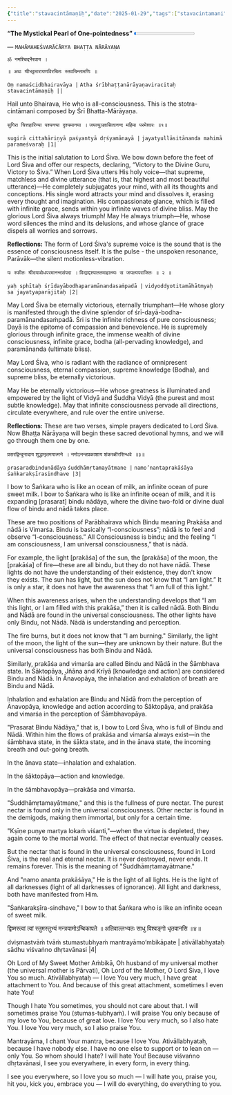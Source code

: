 ```yaml
---
{"title":"stavacintāmaṇiḥ","date":"2025-01-29","tags":["stavacintamani","bhattanarayana","scriptures"],"publish":true,"path":"scriptures/stavacintāmaṇiḥ.md","permalink":"/scriptures/stavacintamani/","PassFrontmatter":true}
---
```



**“The Mystickal Pearl of One-pointedness”** <progress id="file" max="100" value="03">03%</progress>

<span class="center-text">— `MAHĀMAHEŚVARĀĊĀRYA BHAṬṬA NĀRĀYAṆA`</span>

<span class="center-text">`ॐ नमश्चिद्भैरवाय ।`</span>

<span class="center-text">`॥ अथः श्रीभट्टमारायणविरचितः स्तवचिन्तामणिः ॥`</span>

<span class="center-text">`Oṃ namaścidbhairavāya |`</span>
<span class="center-text">`Atha śrībhaṭṭanārāyaṇaviracitaḥ stavacintāmaṇiḥ ||`</span>

<span class="center-text">Hail unto Bhairava, He who is all-consciousness.</span>
<span class="center-text">This is the stotra-cintāmani composed by Śrī Bhatta-Mārāyaṇa.</span>

<span class="center-text">`सुगिरा चित्तहारिण्या पश्यन्त्या दृश्यमानया ।`</span>
<span class="center-text">`जयत्युञ्ज्ञासितानन्द महिमा परमेश्वरः ॥१॥`</span>

<span class="center-text">`sugirā cittahāriṇyā paśyantyā dṛśyamānayā |`</span>
<span class="center-text">`jayatyullāsitānanda mahimā parameśvaraḥ |1|`</span>

This is the initial salutation to Lord Śiva. We bow down before the feet of Lord Śiva and offer our respects, declaring, “Victory to the Divine Guru, Victory to Śiva.” When Lord Śiva utters His holy voice—that supreme, matchless and divine utterance (that is, that highest and most beautiful utterance)—He completely subjugates your mind, with all its thoughts and conceptions. His single word attracts your mind and dissolves it, erasing every thought and imagination. His compassionate glance, which is filled with infinite grace, sends within you infinite waves of divine bliss. May the glorious Lord Śiva always triumph! May He always triumph—He, whose word silences the mind and its delusions, and whose glance of grace dispels all worries and sorrows.

<span class="center-text">**Reflections:**</span>
The form of Lord Śiva's supreme voice is the sound that is the essence of consciousness itself. It is the pulse - the unspoken resonance, Parāvāk—the silent motionless-vibration.


<span class="center-text">`यः स्फीतः श्रीदयाबोधपरमानन्दसंपदा ।`</span>
<span class="center-text">`विद्याद्दश्याततमाहात्म्यः स जयल्यपराजितः ॥ २ ॥`</span>

<span class="center-text">`yaḥ sphītaḥ śrīdayābodhaparamānandasaṁpadā |`</span>
<span class="center-text">`vidyoddyotitamāhātmyaḥ 
sa jayatyaparājitaḥ |2|`</span>

May Lord Śiva be eternally victorious, eternally triumphant—He whose glory is manifested through the divine splendor of śrī-dayā-bodha-paramānandasaṁpadā. Śri is the infinite richness of pure consciousness; Dayā is the epitome of compassion and benevolence. He is supremely glorious through infinite grace, the immense wealth of divine consciousness, infinite grace, bodha (all-pervading knowledge), and paramānanda (ultimate bliss).

May Lord Śiva, who is radiant with the radiance of omnipresent consciousness, eternal compassion, supreme knowledge (Bodha), and supreme bliss, be eternally victorious.

May He be eternally victorious—He whose greatness is illuminated and empowered by the light of Vidyā and Śuddha Vidyā (the purest and most subtle knowledge). May that infinite consciousness pervade all directions, circulate everywhere, and rule over the entire universe.

<span class="center-text">**Reflections:**</span>
These are two verses, simple prayers dedicated to Lord Śiva. Now Bhaṭṭa Nārāyaṇa will begin these sacred devotional hymns, and we will go through them one by one.

<span class="center-text">`प्रसरद्विन्दुनादाय`</span>
<span class="center-text">`शुद्धामृतमयात्मने ।`</span>
<span class="center-text">`नमोऽनन्तप्रकाशाय`</span>
<span class="center-text">`शंकरक्षीरसिन्धवे ॥३॥`</span>

<span class="center-text">`prasaradbindunādāya`</span>
<span class="center-text">`śuddhāmṛtamayātmane |`</span>
<span class="center-text">`namo’nantaprakāśāya`</span>
<span class="center-text">`śaṅkarakṣīrasindhave |3|`</span>


I bow to Śaṅkara who is like an ocean of milk, an infinite ocean of pure sweet milk. I bow to Śaṅkara who is like an infinite ocean of milk, and it is expanding [prasarat] bindu nādāya, where the divine two-fold or divine dual flow of bindu and nādā takes place.

These are two positions of Parābhairava which Bindu meaning Prakāśa and nādā is Vimarśa. Bindu is basically “I-consciousness”; nādā is to feel and observe “I-consciousness.” All Consciousness is bindu; and the feeling “I am consciousness, I am universal consciousness,” that is nādā.

For example, the light [prakāśa] of the sun, the [prakāśa] of the moon, the [prakāśa] of fire—these are all bindu, but they do not have nādā. These lights do not have the understanding of their existence, they don't know they exists. The sun has light, but the sun does not know that “I am light.” It is only a star, it does not have the awareness that “I am full of this light.”

When this awareness arises, when the understanding develops that “I am this light, or I am filled with this prakāśa,” then it is called nādā. Both Bindu and Nādā are found in the universal consciousness. The other lights have only Bindu, not Nādā. Nādā is understanding and perception.

The fire burns, but it does not know that "I am burning." Similarly, the light of the moon, the light of the sun—they are unknown by their nature. But the universal consciousness has both Bindu and Nādā.

Similarly, prakāśa and vimarśa are called Bindu and Nādā in the Śāmbhava state. In Śāktopāya, Jñāna and Krīyā [knowledge and action] are considered Bindu and Nādā. In Ānavopāya, the inhalation and exhalation of breath are Bindu and Nādā.

Inhalation and exhalation are Bindu and Nādā from the perception of Ānavopāya, knowledge and action according to Śāktopāya, and prakāśa and vimarśa in the perception of Śāmbhavopāya.

"Prasarat Bindu Nādāya," that is, I bow to Lord Śiva, who is full of Bindu and Nādā. Within him the flows of prakāśa and vimarśa always exist—in the śāmbhava state, in the śākta state, and in the ānava state, the incoming breath and out-going breath.

In the ānava state—inhalation and exhalation.

In the śāktopāya—action and knowledge.

In the śāmbhavopāya—prakāśa and vimarśa.

"Śuddhāmṛtamayātmane," and this is the fullness of pure nectar. The purest nectar is found only in the universal consciousness. Other nectar is found in the demigods, making them immortal, but only for a certain time.

"Kṣīṇe puṇye martya lokaṁ viśanti,"—when the virtue is depleted, they again come to the mortal world. The effect of that nectar eventually ceases.

But the nectar that is found in the universal consciousness, found in Lord Śiva, is the real and eternal nectar. It is never destroyed, never ends. It remains forever. This is the meaning of "Śuddhāmṛtamayātmane."

And "namo ananta prakāśāya," He is the light of all lights. He is the light of all darknesses (light of all darknesses of ignorance). All light and darkness, both have manifested from Him.

"Śaṅkarakṣīra-sindhave," I bow to that Śaṅkara who is like an infinite ocean of sweet milk.

<span class="center-text">द्विष्मस्त्वां त्वां स्तुमस्तुभ्यं</span>
<span class="center-text">मन्त्रयामोऽम्बिकापते ॥</span>
<span class="center-text">अतिवाल्लभ्यतः साधु</span>
<span class="center-text">विश्वङ्गो धृतवानसि ॥४॥</span>

<span class="center-text">dviṣmastvāṁ tvāṁ</span>
<span class="center-text">stumastubhyaṁ</span>
<span class="center-text">mantrayāmo’mbikāpate |</span>
<span class="center-text">ativāllabhyataḥ sādhu</span>
<span class="center-text">viśvaṅno dhṛtavānasi |4|</span>

Oh Lord of My Sweet Mother Aṁbikā, Oh husband of my universal mother (the universal mother is Pārvati), Oh Lord of the Mother, O Lord Śiva, I love You so much. Ativāllabhyataḥ — I love You very much, I have great attachment to You. And because of this great attachment, sometimes I even hate You!

Though I hate You sometimes, you should not care about that. I will sometimes praise You (stumas-tubhyaṁ). I will praise You only because of my love to You, because of great love. I love You very much, so I also hate You. I love You very much, so I also praise You.

Mantrayāma, I chant Your mantra, because I love You. Ativāllabhyataḥ, because I have nobody else. I have no one else to support or to lean on — only You. So whom should I hate? I will hate You! Because viśvaṅno dhṛtavānasi, I see you everywhere, in every form, in every thing.

I see you everywhere, so I love you so much — I will hate you, praise you, hit you, kick you, embrace you — I will do everything, do everything to you.
